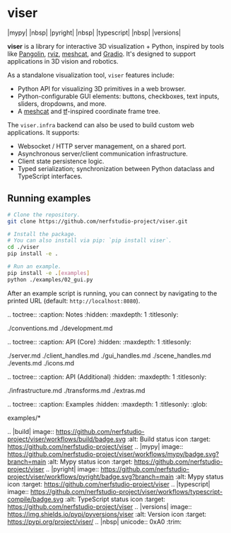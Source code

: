 # viser

|mypy| |nbsp| |pyright| |nbsp| |typescript| |nbsp| |versions|

**viser** is a library for interactive 3D visualization + Python, inspired by
tools like [Pangolin](https://github.com/stevenlovegrove/Pangolin),
[rviz](https://wiki.ros.org/rviz/),
[meshcat](https://github.com/rdeits/meshcat), and
[Gradio](https://github.com/gradio-app/gradio). It's designed to support
applications in 3D vision and robotics.

As a standalone visualization tool, `viser` features include:

- Python API for visualizing 3D primitives in a web browser.
- Python-configurable GUI elements: buttons, checkboxes, text inputs, sliders,
  dropdowns, and more.
- A [meshcat](https://github.com/rdeits/meshcat) and
  [tf](http://wiki.ros.org/tf2)-inspired coordinate frame tree.

The `viser.infra` backend can also be used to build custom web applications. It
supports:

- Websocket / HTTP server management, on a shared port.
- Asynchronous server/client communication infrastructure.
- Client state persistence logic.
- Typed serialization; synchronization between Python dataclass and TypeScript
  interfaces.

## Running examples

```bash
# Clone the repository.
git clone https://github.com/nerfstudio-project/viser.git

# Install the package.
# You can also install via pip: `pip install viser`.
cd ./viser
pip install -e .

# Run an example.
pip install -e .[examples]
python ./examples/02_gui.py
```

After an example script is running, you can connect by navigating to the printed
URL (default: `http://localhost:8080`).

<!-- prettier-ignore-start -->

.. toctree::
   :caption: Notes
   :hidden:
   :maxdepth: 1
   :titlesonly:

   ./conventions.md
   ./development.md

.. toctree::
   :caption: API (Core)
   :hidden:
   :maxdepth: 1
   :titlesonly:

   ./server.md
   ./client_handles.md
   ./gui_handles.md
   ./scene_handles.md
   ./events.md
   ./icons.md


.. toctree::
   :caption: API (Additional)
   :hidden:
   :maxdepth: 1
   :titlesonly:

   ./infrastructure.md
   ./transforms.md
   ./extras.md

.. toctree::
   :caption: Examples
   :hidden:
   :maxdepth: 1
   :titlesonly:
   :glob:

   examples/*


.. |build| image:: https://github.com/nerfstudio-project/viser/workflows/build/badge.svg
   :alt: Build status icon
   :target: https://github.com/nerfstudio-project/viser
.. |mypy| image:: https://github.com/nerfstudio-project/viser/workflows/mypy/badge.svg?branch=main
   :alt: Mypy status icon
   :target: https://github.com/nerfstudio-project/viser
.. |pyright| image:: https://github.com/nerfstudio-project/viser/workflows/pyright/badge.svg?branch=main
   :alt: Mypy status icon
   :target: https://github.com/nerfstudio-project/viser
.. |typescript| image:: https://github.com/nerfstudio-project/viser/workflows/typescript-compile/badge.svg
   :alt: TypeScript status icon
   :target: https://github.com/nerfstudio-project/viser
.. |versions| image:: https://img.shields.io/pypi/pyversions/viser
   :alt: Version icon
   :target: https://pypi.org/project/viser/
.. |nbsp| unicode:: 0xA0
   :trim:

<!-- prettier-ignore-end -->
